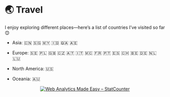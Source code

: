 <span id="travel"></span>

# 🌏  Travel

I enjoy exploring different places—here’s a list of countries I’ve visited so far 😊

- Asia: 🇨🇳 🇸🇬 🇲🇾 🇮🇩 🇶🇦 🇦🇪

- Europe: 🇸🇪 🇵🇱 🇬🇧 🇨🇿 🇦🇹 🇮🇹 🇲🇨 🇫🇷 🇵🇹 🇪🇸 🇨🇭 🇧🇪 🇩🇪 🇳🇱 🇱🇺

- North America: 🇺🇸

- Oceania: 🇦🇺

<!-- Default Statcounter code for My Homepage https://sj-li.github.io/ -->
<div style="text-align: center;">
  <script type="text/javascript">
    var sc_project = 12120311;
    var sc_invisible = 0;
    var sc_security = "72f6f3a8";
    var sc_https = 1;
    var scJsHost = "https://";
    document.write("<sc" + "ript type='text/javascript' src='" + scJsHost + "statcounter.com/counter/counter.js'></" + "script>");
  </script>

  <noscript>
    <div style="display: inline-block;">
      <a title="Web Analytics Made Easy – StatCounter" href="https://statcounter.com/" target="_blank">
        <img class="statcounter"
             src="https://c.statcounter.com/12120311/0/72f6f3a8/0/"
             alt="Web Analytics Made Easy – StatCounter">
      </a>
    </div>
  </noscript>
</div>
<!-- End of Statcounter Code -->
